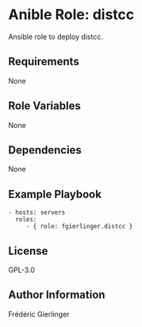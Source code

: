 Anible Role: distcc
=========

Ansible role to deploy distcc.

Requirements
------------

None

Role Variables
--------------

None

Dependencies
------------

None

Example Playbook
----------------

    - hosts: servers
      roles:
         - { role: fgierlinger.distcc }

License
-------

GPL-3.0

Author Information
------------------

Frédéric Gierlinger
